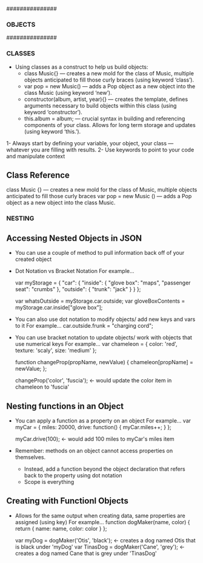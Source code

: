 ###############
### OBJECTS ###
###############

### CLASSES ###

- Using classes as a construct to help us build objects:
    + class Music{} — creates a new mold for the class of Music, multiple objects anticipated to fill those curly braces (using keyword ‘class’).
    + var pop = new Music() — adds a Pop object as a new object into the class Music (using keyword ‘new’).
    + constructor(album, artist, year){} — creates the template, defines arguments necessary to build objects within this class (using keyword ‘constructor’).
    + this.album = album; — crucial syntax in building and referencing components of your class. Allows for long term storage and updates (using keyword ‘this.’). 

1- Always start by defining your variable, your object, your class — whatever you are filling with results.
2- Use keywords to point to your code and manipulate context

## Class Reference
class Music {} — creates a new mold for the class of Music, multiple objects anticipated to fill those curly braces
var pop = new Music () — adds a Pop object as a new object into the class Music. 


### NESTING ###

## Accessing Nested Objects in JSON
- You can use a couple of method to pull information back off of your created object
- Dot Notation vs Bracket Notation
  For example…

    var myStorage = {
        "car": {
            "inside": {
            "glove box": "maps",
            "passenger seat": "crumbs"
            },
            "outside": {
            "trunk": "jack"
            }
        }
    };
    
    var whatsOutside = myStorage.car.outside;
    var gloveBoxContents = myStorage.car.inside["glove box”];

- You can also use dot notation to modify objects/ add new keys and vars to it
  For example...
    car.outside.frunk = "charging cord";
    
- You can use bracket notation to update objects/ work with objects that use numerical keys
  For example...
    var chameleon = {
        color: 'red',
        texture: 'scaly',
        size: 'medium'
    };

    function changeProp(propName, newValue) {
        chameleon[propName] = newValue;
    };

    changeProp('color', 'fuscia'); <- would update the color item in chameleon to 'fuscia'

## Nesting functions in an Object
- You can apply a function as a property on an object
  For example...
    var myCar = {
        miles: 20000,
        drive: function() {
            myCar.miles++;
        }
    };

    myCar.drive(100); <- would add 100 miles to myCar's miles item

- Remember: methods on an object cannot access properties on themselves.
    + Instead, add a function beyond the object declaration that refers back to the property using dot notation
    + Scope is everything

## Creating with Functionl Objects
- Allows for the same output when creating data, same properties are assigned (using key)
  For example...
    function dogMaker(name, color) {
        return {
            name: name,
            color: color
        }
    };

    var myDog = dogMaker('Otis', 'black'); <- creates a dog named Otis that is black under 'myDog'
    var TinasDog = dogMaker('Cane', 'grey'); <- creates a dog named Cane that is grey under 'TinasDog'
